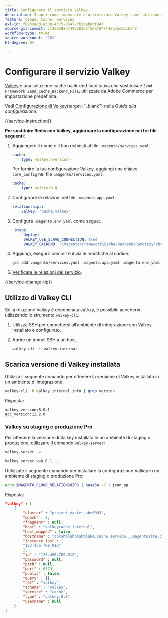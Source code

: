 ```yaml
---
title: Configurare il servizio Valkey
description: Scopri come impostare e ottimizzare Valkey come soluzione di cache back-end per Adobe Commerce su infrastruttura cloud.
feature: Cloud, Cache, Services
exl-id: f8933e0d-a308-4c75-8547-cb26ab6df947
source-git-commit: cf2e659267445603b3f5eaf877f4eb7ac0c1b54c
workflow-type: tm+mt
source-wordcount: '201'
ht-degree: 0%

---
```


# Configurare il servizio Valkey

[Valkey](https://valkey.io) è una soluzione cache back-end facoltativa che sostituisce `Zend Framework Zend_Cache_Backend_File`, utilizzata da Adobe Commerce per impostazione predefinita.

Vedi [Configurazione di Valkey](https://experienceleague.adobe.com/docs/commerce-operations/configuration-guide/cache/valkey/config-valkey.html?lang=it){target="_blank"} nella _Guida alla configurazione_.

{{service-instruction}}

**Per sostituire Redis con Valkey, aggiornare la configurazione nei tre file seguenti**:

1. Aggiungere il nome e il tipo richiesti al file `.magento/services.yaml`.

   ```yaml
   cache:
       type: valkey:<version>
   ```

   Per fornire la tua configurazione Valkey, aggiungi una chiave `core_config` nel file `.magento/services.yaml`:

   ```yaml
   cache:
       type: valkey:8.0
   ```

1. Configurare le relazioni nel file `.magento.app.yaml`.

   ```yaml
   relationships:
       valkey: "cache:valkey"
   ```

1. Configura `.magento.env.yaml` come segue:.

   ```yaml
    stage:
        deploy:
        VALKEY_USE_SLAVE_CONNECTION: true
        VALKEY_BACKEND: '\Magento\Framework\Cache\Backend\RemoteSynchronizedCache'
   ```

1. Aggiungi, esegui il commit e invia le modifiche al codice.

   ```bash
   git add .magento/services.yaml .magento.app.yaml .magento.env.yaml && git commit -m "Enable valkey service" && git push origin <branch-name>
   ```

1. [Verificare le relazioni del servizio](services-yaml.md#service-relationships).

{{service-change-tip}}

## Utilizzo di Valkey CLI

Se la relazione Valkey è denominata `valkey`, è possibile accedervi utilizzando lo strumento `valkey-cli`.

1. Utilizza SSH per connettersi all’ambiente di integrazione con Valkey installato e configurato.

1. Aprire un tunnel SSH a un host.

   ```bash
   valkey-cli -h valkey.internal
   ```

## Scarica versione di Valkey installata

Utilizza il seguente comando per ottenere la versione di Valkey installata in un ambiente di integrazione:

```bash
valkey-cli -h valkey.internal info | grep version
```

Risposta:

```
valkey_version:8.0.1
gcc_version:12.2.0
```

### Valkey su staging e produzione Pro

Per ottenere la versione di Valkey installata in un ambiente di staging o produzione, utilizzare il comando `valkey-server`:

```bash
valkey-server -v
```

```bash
Valkey server v=8.0.1 ...
```

Utilizzate il seguente comando per installare la configurazione Valkey in un ambiente di staging o produzione Pro:

```bash
echo $MAGENTO_CLOUD_RELATIONSHIPS | base64 -d | json_pp
```

Risposta:

```json
"valkey" : [
    {
        "cluster" : "project-master-abc0003",
        "epoch" : 0,
        "fragment" : null,
        "host" : "valkeycache.internal",
        "host_mapped" : false,
        "hostname" : "oblahblahblahblahe.cache.service._.magentosite.cloud",
        "instance_ips" : [
        "123.456.789.012"
        ],
        "ip" : "123.456.789.012",
        "password" : null,
        "path" : null,
        "port" : 6379,
        "public" : false,
        "query" : {},
        "rel" : "valkey",
        "scheme" : "valkey",
        "service" : "cache",
        "type" : "valkey:8.0",
        "username" : null
    }
]
```
